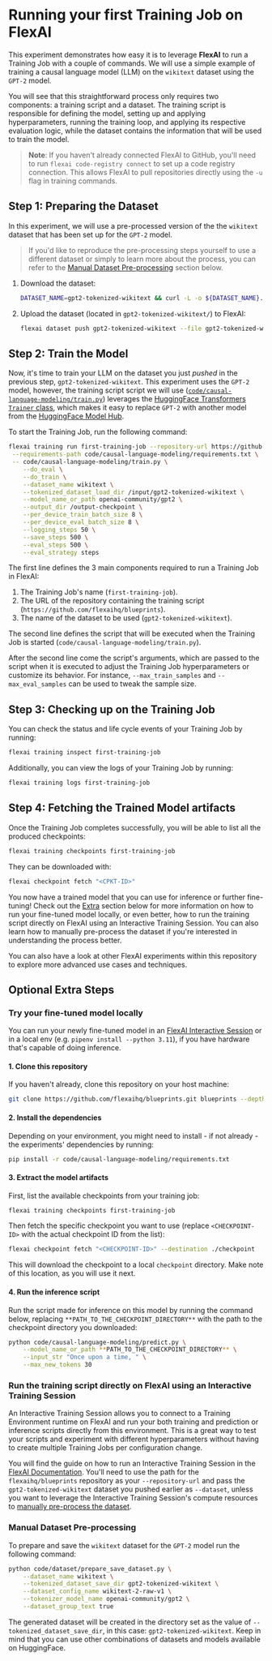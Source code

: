 # Running your first Training Job on FlexAI

This experiment demonstrates how easy it is to leverage **FlexAI** to run a Training Job with a couple of commands. We will use a simple example of training a causal language model (LLM) on the `wikitext` dataset using the `GPT-2` model.

You will see that this straightforward process only requires two components: a training script and a dataset. The training script is responsible for defining the model, setting up and applying hyperparameters, running the training loop, and applying its respective evaluation logic, while the dataset contains the information that will be used to train the model.

> **Note**: If you haven't already connected FlexAI to GitHub, you'll need to run `flexai code-registry connect` to set up a code registry connection. This allows FlexAI to pull repositories directly using the `-u` flag in training commands.

## Step 1: Preparing the Dataset

In this experiment, we will use a pre-processed version of the the `wikitext` dataset that has been set up for the `GPT-2` model.

> If you'd like to reproduce the pre-processing steps yourself to use a different dataset or simply to learn more about the process, you can refer to the [Manual Dataset Pre-processing](#manual-dataset-pre-processing) section below.

1. Download the dataset:

    ```bash
    DATASET_NAME=gpt2-tokenized-wikitext && curl -L -o ${DATASET_NAME}.zip "https://bucket-docs-samples-99b3a05.s3.eu-west-1.amazonaws.com/${DATASET_NAME}.zip" && unzip ${DATASET_NAME}.zip && rm ${DATASET_NAME}.zip
    ```

1. Upload the dataset (located in `gpt2-tokenized-wikitext/`) to FlexAI:

    ```bash
    flexai dataset push gpt2-tokenized-wikitext --file gpt2-tokenized-wikitext
    ```

## Step 2: Train the Model

Now, it's time to train your LLM on the dataset you just _pushed_ in the previous step, `gpt2-tokenized-wikitext`. This experiment uses the `GPT-2` model, however, the training script script we will use ([`code/causal-language-modeling/train.py`](../../code/causal-language-modeling/train.py)) leverages the [HuggingFace Transformers `Trainer` class](https://huggingface.co/docs/transformers/en/trainer), which makes it easy to replace `GPT-2` with another model from the [HuggingFace Model Hub](https://huggingface.co/models).

To start the Training Job, run the following command:

```bash
flexai training run first-training-job --repository-url https://github.com/flexaihq/blueprints --dataset gpt2-tokenized-wikitext \
 --requirements-path code/causal-language-modeling/requirements.txt \
 -- code/causal-language-modeling/train.py \
    --do_eval \
    --do_train \
    --dataset_name wikitext \
    --tokenized_dataset_load_dir /input/gpt2-tokenized-wikitext \
    --model_name_or_path openai-community/gpt2 \
    --output_dir /output-checkpoint \
    --per_device_train_batch_size 8 \
    --per_device_eval_batch_size 8 \
    --logging_steps 50 \
    --save_steps 500 \
    --eval_steps 500 \
    --eval_strategy steps
```

The first line defines the 3 main components required to run a Training Job in FlexAI:

1. The Training Job's name (`first-training-job`).
1. The URL of the repository containing the training script (`https://github.com/flexaihq/blueprints`).
1. The name of the dataset to be used (`gpt2-tokenized-wikitext`).

The second line defines the script that will be executed when the Training Job is started (`code/causal-language-modeling/train.py`).

After the second line come the script's arguments, which are passed to the script when it is executed to adjust the Training Job hyperparameters or customize its behavior. For instance, `--max_train_samples` and `--max_eval_samples` can be used to tweak the sample size.

## Step 3: Checking up on the Training Job

You can check the status and life cycle events of your Training Job by running:

```bash
flexai training inspect first-training-job
```

Additionally, you can view the logs of your Training Job by running:

```bash
flexai training logs first-training-job
```

## Step 4: Fetching the Trained Model artifacts

Once the Training Job completes successfully, you will be able to list all the produced checkpoints:

```bash
flexai training checkpoints first-training-job
```

They can be downloaded with:

```bash
flexai checkpoint fetch "<CPKT-ID>"
```

You now have a trained model that you can use for inference or further fine-tuning! Check out the [Extra](#optional-extra-steps) section below for more information on how to run your fine-tuned model locally, or even better, how to run the training script directly on FlexAI using an Interactive Training Session. You can also learn how to manually pre-process the dataset if you're interested in understanding the process better.

You can also have a look at other FlexAI experiments within this repository to explore more advanced use cases and techniques.

## Optional Extra Steps

### Try your fine-tuned model locally

You can run your newly fine-tuned model in an [FlexAI Interactive Session](#run-the-training-script-directly-on-flexai-using-an-interactive-training-session) or in a local env (e.g. `pipenv install --python 3.11`), if you have hardware that's capable of doing inference.

#### 1. Clone this repository

If you haven't already, clone this repository on your host machine:

```bash
git clone https://github.com/flexaihq/blueprints.git blueprints --depth 1 --branch main && cd blueprints
```

#### 2. Install the dependencies

Depending on your environment, you might need to install - if not already - the experiments' dependencies by running:

```bash
pip install -r code/causal-language-modeling/requirements.txt
```

#### 3. Extract the model artifacts

First, list the available checkpoints from your training job:

```bash
flexai training checkpoints first-training-job
```

Then fetch the specific checkpoint you want to use (replace `<CHECKPOINT-ID>` with the actual checkpoint ID from the list):

```bash
flexai checkpoint fetch "<CHECKPOINT-ID>" --destination ./checkpoint
```

This will download the checkpoint to a local `checkpoint` directory. Make note of this location, as you will use it next.

#### 4. Run the inference script

Run the script made for inference on this model by running the command below, replacing `**PATH_TO_THE_CHECKPOINT_DIRECTORY**` with the path to the checkpoint directory you downloaded:

```bash
python code/causal-language-modeling/predict.py \
    --model_name_or_path **PATH_TO_THE_CHECKPOINT_DIRECTORY** \
    --input_str "Once upon a time, " \
    --max_new_tokens 30
```

### Run the training script directly on FlexAI using an Interactive Training Session

An Interactive Training Session allows you to connect to a Training Environment runtime on FlexAI and run your both training and prediction or inference scripts directly from this environment. This is a great way to test your scripts and experiment with different hyperparameters without having to create multiple Training Jobs per configuration change.

You will find the guide on how to run an Interactive Training Session in the [FlexAI Documentation](https://docs.flex.ai/cli/guides/interactive-training/). You'll need to use the path for the `flexaihq/blueprints` repository as your `--repository-url` and pass the `gpt2-tokenized-wikitext` dataset you pushed earlier as `--dataset`, unless you want to leverage the Interactive Training Session's compute resources to [manually pre-process the dataset](#manual-dataset-pre-processing).

### Manual Dataset Pre-processing

To prepare and save the `wikitext` dataset for the `GPT-2` model run the following command:

```bash
python code/dataset/prepare_save_dataset.py \
    --dataset_name wikitext \
    --tokenized_dataset_save_dir gpt2-tokenized-wikitext \
    --dataset_config_name wikitext-2-raw-v1 \
    --tokenizer_model_name openai-community/gpt2 \
    --dataset_group_text true
```

The generated dataset will be created in the directory set as the value of `--tokenized_dataset_save_dir`, in this case: `gpt2-tokenized-wikitext`.
Keep in mind that you can use other combinations of datasets and models available on HuggingFace.
